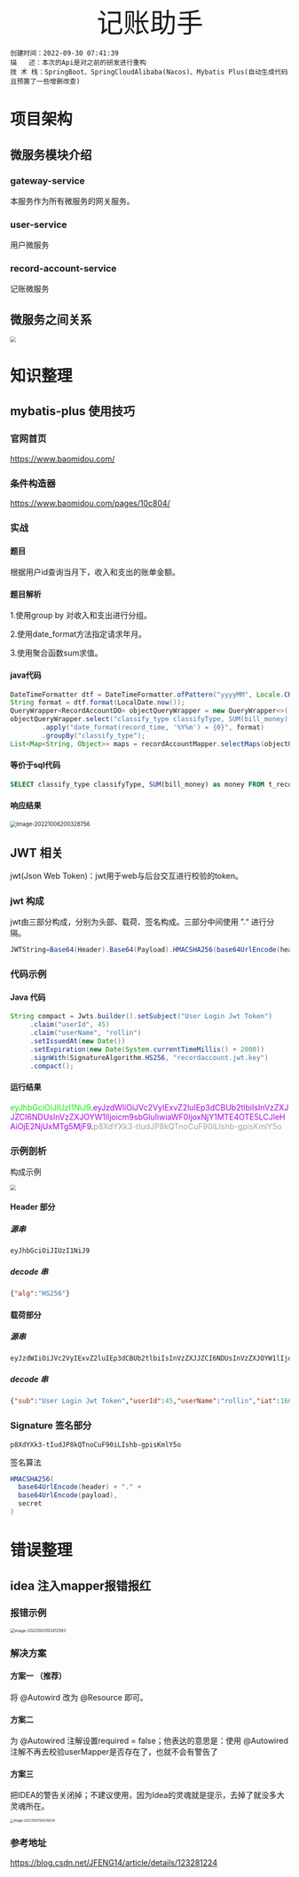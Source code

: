 <div style="width: 100%; font-size: 3rem; text-align: center;"><span>记账助手</span></div>

```
创建时间：2022-09-30 07:41:39
描   述：本次的Api是对之前的研发进行重构
技 术 栈：SpringBoot、SpringCloudAlibaba(Nacos)、Mybatis Plus(自动生成代码且预置了一些增删改查)
```

# 项目架构

## 微服务模块介绍

### gateway-service

本服务作为所有微服务的网关服务。

### user-service

用户微服务

### record-account-service

记账微服务



## 微服务之间关系

<img src="folder/imgs/01.jpg" style="zoom: 60%">







# 知识整理

## mybatis-plus 使用技巧

### 官网首页

https://www.baomidou.com/

### 条件构造器

https://www.baomidou.com/pages/10c804/

### 实战

#### 题目

根据用户id查询当月下，收入和支出的账单金额。

#### 题目解析

1.使用group by 对收入和支出进行分组。

2.使用date_format方法指定请求年月。

3.使用聚合函数sum求值。

#### java代码

```java
DateTimeFormatter dtf = DateTimeFormatter.ofPattern("yyyyMM", Locale.CHINA);
String format = dtf.format(LocalDate.now());
QueryWrapper<RecordAccountDO> objectQueryWrapper = new QueryWrapper<>();
objectQueryWrapper.select("classify_type classifyType, SUM(bill_money) as money")
        .apply("date_format(record_time, '%Y%m') = {0}", format)
        .groupBy("classify_type");
List<Map<String, Object>> maps = recordAccountMapper.selectMaps(objectQueryWrapper);
```

#### 等价于sql代码

```sql
SELECT classify_type classifyType, SUM(bill_money) as money FROM t_record_account WHERE (date_format(record_time, '%Y%m') = ?) GROUP BY classify_type
```

#### 响应结果

<img src="folder/imgs/04.png" alt="image-20221006200328756" style="zoom:70%;" />





## JWT 相关

jwt(Json Web Token)：jwt用于web与后台交互进行校验的token。

### jwt 构成

jwt由三部分构成，分别为头部、载荷、签名构成。三部分中间使用 ”.“ 进行分隔。

```java
JWTString=Base64(Header).Base64(Payload).HMACSHA256(base64UrlEncode(header)+"."+base64UrlEncode(payload),secret)
```



### 代码示例

#### Java 代码

```java
String compact = Jwts.builder().setSubject("User Login Jwt Token")
     .claim("userId", 45)
     .claim("userName", "rollin")
     .setIssuedAt(new Date())
     .setExpiration(new Date(System.currentTimeMillis() + 2000))
     .signWith(SignatureAlgorithm.HS256, "recordaccount.jwt.key")
     .compact();
```



#### 运行结果

<span style="color: #11ee01;">eyJhbGciOiJIUzI1NiJ9</span>.<span style="color: #ab04e5;">eyJzdWIiOiJVc2VyIExvZ2luIEp3dCBUb2tlbiIsInVzZXJJZCI6NDUsInVzZXJOYW1lIjoicm9sbGluIiwiaWF0IjoxNjY1MTE4OTE5LCJleHAiOjE2NjUxMTg5MjF9</span>.<span style="color: #a1a1a1;">p8XdYXk3-tIudJP8kQTnoCuF90iLIshb-gpisKmlY5o</span>

### 示例剖析

构成示例

<img src="folder/imgs/05.jpg" style="zoom: 60%;" />

#### Header 部分

##### 源串

```
eyJhbGciOiJIUzI1NiJ9
```

##### decode 串

```json
{"alg":"HS256"}
```

#### 载荷部分

##### 源串

```
eyJzdWIiOiJVc2VyIExvZ2luIEp3dCBUb2tlbiIsInVzZXJJZCI6NDUsInVzZXJOYW1lIjoicm9sbGluIiwiaWF0IjoxNjY1MTE4OTE5LCJleHAiOjE2NjUxMTg5MjF9
```

##### decode 串

```json
{"sub":"User Login Jwt Token","userId":45,"userName":"rollin","iat":1665118919,"exp":1665118921}
```



### Signature 签名部分

```
p8XdYXk3-tIudJP8kQTnoCuF90iLIshb-gpisKmlY5o
```

签名算法

```java
HMACSHA256(
  base64UrlEncode(header) + "." + 
  base64UrlEncode(payload),
  secret
)
```

























# 错误整理

## idea 注入mapper报错报红

### 报错示例

<img src="folder/imgs/02.png" alt="image-20221003103412593" style="zoom:50%;" />

### 解决方案

#### 方案一 （推荐）

将 @Autowird 改为 @Resource 即可。

#### 方案二

为 @Autowired 注解设置required = false；他表达的意思是：使用 @Autowired 注解不再去校验userMapper是否存在了，也就不会有警告了

#### 方案三

把IDEA的警告关闭掉；不建议使用，因为Idea的灵魂就是提示，去掉了就没多大灵魂所在。

<img src="folder/imgs/03.png" alt="image-20221003104216034" style="zoom:40%;" />

### 参考地址

https://blog.csdn.net/JFENG14/article/details/123281224


































